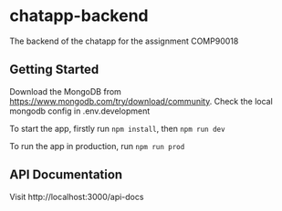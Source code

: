 # chatapp-backend
The backend of the chatapp for the assignment COMP90018

## Getting Started

Download the MongoDB from https://www.mongodb.com/try/download/community. Check the local mongodb config in .env.development

To start the app, firstly run ```npm install```, then ```npm run dev```

To run the app in production, run ```npm run prod```

## API Documentation

Visit http://localhost:3000/api-docs
